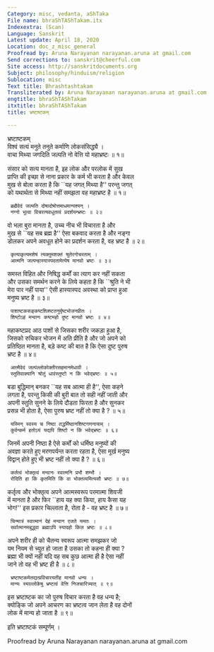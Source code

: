 ```yaml
---
Category: misc, vedanta, aShTaka
File name: bhraShTAShTakam.itx
Indexextra: (Scan)
Language: Sanskrit
Latest update: April 18, 2020
Location: doc_z_misc_general
Proofread by: Aruna Narayanan narayanan.aruna at gmail.com
Send corrections to: sanskrit@cheerful.com
Site access: http://sanskritdocuments.org
Subject: philosophy/hinduism/religion
Sublocation: misc
Text title: Bhrashtashtakam
Transliterated by: Aruna Narayanan narayanan.aruna at gmail.com
engtitle: bhraShTAShTakam
itxtitle: bhraShTAShTakam
title: भ्रष्टाष्टकम्

---
```

  
 भ्रष्टाष्टकम्   
     विश्वं सत्यं मनुते तनुते कर्माणि लोकसंसिद्ध्यै ।  
     वाचा मिथ्या जगदिति जल्पति नो वेत्ति यो महाभ्रष्टः ॥ १॥  
  
संसार को सत्य मानता है, इह लोक और परलोक में सुख  
प्राप्ति की इच्छा से नाना प्रकार के कर्म भी करता है और केवल  
मुख से बोला करता है कि ``यह जगत् मिथ्या है'' परन्तु जगत्  
को यथार्थता से मिथ्या नहीं समझता वह महाभ्रष्ट है ॥ १॥  
  
     ब्रह्मैवेदं जल्पति दोषादोषोत्तमाधमान्पश्यन् ।  
     नग्नो भूत्वा विचरत्यवधूतत्वं प्रदर्शयन्भ्रष्टः ॥ २॥  
  
वो भला बुरा मानता है, उच्च नीच भी विचारता है और  
मुख से ``यह सब ब्रह्म है'' ऐसा बकवाद करता है और नङ्गा  
डोलकर अपने अवधूत होने का प्रदर्शन करता है, वह भ्रष्ट है ॥ २॥  
  
     कृत्याकृत्यमशेषं त्यक्तुमशक्तं श्रुतेरगोचरताम् ।  
     आत्मनि जल्पन्हास्यास्पदतामेत्येष मानवो भ्रष्टः ॥ ३॥  
  
समस्त विहित और निषिद्ध कर्मों का त्याग कर नहीं सकता  
और उसका समर्थन करने के लिये कहता है कि ``श्रुति ने भी  
मेरा पार नहीं पाया'' ऐसी हास्यास्पद अवस्था को प्राप्त हुआ  
मनुष्य भ्रष्ट है ॥ ३॥  
  
     पाशाष्टकसङ्कष्टश्लिष्टतनुर्मृष्टभोजनप्रीतः ।  
     शिष्टोऽहं मन्वानः कष्टमहो दुष्ट मानवो भ्रष्टः ॥ ४॥  
  
महाकष्टप्रद आठ पाशों से जिसका शरीर जकड़ा हुआ है,  
जिसको रुचिकर भोजन में अति प्रीति है और जो अपने को  
प्रतिष्ठित मानता है, बड़े कष्ट की बात है कि ऐसा दुष्ट पुरुष  
भ्रष्ट है ॥ ४॥  
  
     आत्मैवेदं जल्पंल्लोकोक्तीरसहमानमेधावी ।  
     स्तुतिवाक्यानि श्रोतुं धावंस्तुष्टो न किं भवेद्भ्रष्टः ॥ ५॥  
  
बडा बुद्धिमान् बनकर ``यह सब आत्मा ही है'', ऐसा कहने  
लगता है, परन्तु किसी की बुरी बात तो सही नहीं जाती और  
अपनी स्तुति सुनने के लिये दौडता फिरता है और सुनकर  
प्रसन्न भी होता है, ऐसा पुरुष भ्रष्ट नहीं तो क्या है ? ॥ ५॥  
  
     यस्मिन् स्वस्य च निष्ठा तद्धर्मिष्ठानशिष्टगणनायाम् ।  
     कुर्वन्कर्म हतोऽयं यद्यपि शिष्टो न किं भवेद्भ्रष्टः ॥ ६॥  
  
जिनमें अपनी निष्ठा है ऐसे कर्मों को धर्मिष्ठ मनुष्यों की  
अवज्ञा करते हुए मरणपर्यन्त करता रहता है, ऐसा मूर्ख मनुष्य  
विद्वान् होते हुए भी भ्रष्ट नहीं तो क्या है ? ॥ ६॥  
  
     कर्तत्वं भोक्तृत्वं मन्वानः स्वात्मनि प्रभौ शम्भौ ।  
     रोदिति हा किं कृतमिति किं वा भोक्तव्यमित्यसौ भ्रष्टः ॥ ७॥  
  
कर्तृत्व और भोक्तृत्व अपने आत्मस्वरूप परमात्मा शिवजी  
में मानता है और फिर ``हाय यह क्या किया, हाय कैसा यह  
भोग!'' इस प्रकार चिल्लाता है, रोता है - वह भ्रष्ट है ॥ ७॥  
  
     चिन्मात्रं स्वात्मानं देहं मन्वान एजते यमतः ।  
     सर्वात्मानमबुद्ध्वा ब्रह्माऽपि स्यादहो किल भ्रष्टः ॥ ८॥  
  
अपने शरीर ही को चैतन्य स्वरूप आत्मा समझकर जो  
यम नियम से च्युत हो जाता है उसका तो कहना ही क्या ?  
ब्रह्मा भी क्यों नहीं यदि वह सब कुछ आत्मा ही है ऐसा नहीं  
जाने तो वह भी भ्रष्ट ही है ॥ ८॥  
  
     भ्रष्टाष्टकमेतद्यत्प्रविचारयतीह मानवो धन्यः ।  
     मान्यः स्याल्लोकेषु भ्रष्टत्वं वेत्ति निजचारित्र्यात् ॥ ९॥  
  
इस भ्रष्टाष्टक का जो पुरुष विचार करता है वह धन्य है;  
क्योङ्कि जो अपने आचरण का भ्रष्टत्व जान लेता है वह दोनों  
लोक में मान्य हो जाता है ॥ ९॥  
  
इति भ्रष्टाष्टकं सम्पूर्णम् ।   
  
  
Proofread by Aruna Narayanan narayanan.aruna at gmail.com  
  
